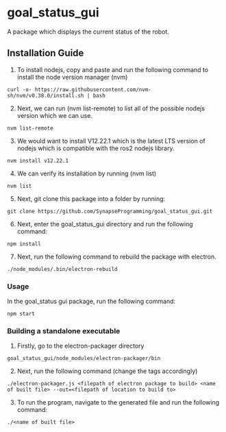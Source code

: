 # goal_status_gui
A package which displays the current status of the robot. 

## Installation Guide
1. To install nodejs, copy and paste and run the following command to install the node version manager (nvm) 

```
curl -o- https://raw.githubusercontent.com/nvm-sh/nvm/v0.38.0/install.sh | bash
```
2. Next, we can run (nvm list-remote) to list all of the possible nodejs version which we can use.
```
nvm list-remote
```
3. We would want to install V12.22.1 which is the latest LTS version of nodejs 
which is compatible with the ros2 nodejs library.<br>
```
nvm install v12.22.1
```
4. We can verify its installation by running (nvm list)
```
nvm list
```

5. Next, git clone this package into a folder by running:
```
git clone https://github.com/SynapseProgramming/goal_status_gui.git
```
6. Next, enter the goal_status_gui directory and run the following command:
```
npm install
```
7. Next, run the following command to rebuild the package with electron.
```
./node_modules/.bin/electron-rebuild 
```
### Usage
In the goal_status gui package, run the following command:
```
npm start
```
### Building a standalone executable

1. Firstly, go to the electron-packager directory
```
goal_status_gui/node_modules/electron-packager/bin
```
2. Next, run the following command (change the tags accordingly)
```
./electron-packager.js <filepath of electron package to build> <name of built file> --out=<filepath of location to build to>
```
3. To run the program, navigate to the generated file and run the following command:
```
./<name of built file>
```
